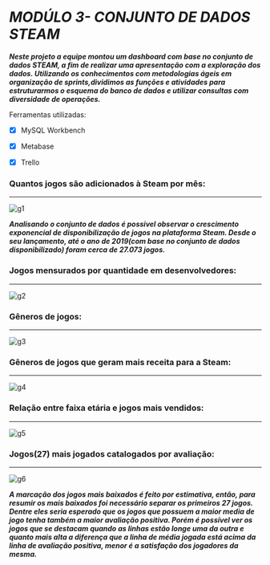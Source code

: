  # **_MODÚLO 3- CONJUNTO DE DADOS STEAM_**

 **_Neste projeto a equipe montou um dashboard com base no conjunto de dados STEAM, a fim de realizar uma apresentação com a exploração dos dados.
Utilizando os conhecimentos com metodologias ágeis em organização de sprints,dividimos as funções e atividades para  estruturarmos o esquema do banco de dados e utilizar consultas com diversidade de operações._**

Ferramentas utilizadas:
- [x] MySQL Workbench
- [x] Metabase
- [x] Trello


### Quantos jogos são adicionados à Steam por mês: 
<hr>

![g1](https://user-images.githubusercontent.com/56237420/139282811-6dbb10f6-7b61-40d4-8a95-324fdaff33f5.png)

**_Analisando o conjunto de dados é possivel observar o crescimento exponencial de disponibilização de jogos na plataforma Steam.
Desde o seu lançamento, até o ano de 2019(com base no conjunto de dados disponibilizado) foram cerca de 27.073 jogos._**

### Jogos mensurados por quantidade em desenvolvedores:
<hr>

![g2](https://user-images.githubusercontent.com/56237420/139282838-6ac9d145-2940-49e8-8d2c-4e4ac5a21e83.png)

### Gêneros de jogos:
<hr>

![g3](https://user-images.githubusercontent.com/56237420/139282871-a4d149b5-45b8-4ef8-9cf7-b9c66401bf16.png)

### Gêneros de jogos que geram mais receita para a Steam: 
<hr>

![g4](https://user-images.githubusercontent.com/56237420/139282887-6d54bc3a-8b4e-43cb-9f6e-b784f05b1ec2.png)

### Relação entre faixa etária e jogos mais vendidos:
<hr>

![g5](https://user-images.githubusercontent.com/56237420/139283583-dbc8d8f3-3cb6-4a5d-8d32-e04f20a82645.png)

### Jogos(27) mais jogados catalogados por avaliação:
<hr>

![g6](https://user-images.githubusercontent.com/56237420/139282909-e6898cad-d5b3-445c-81dc-2961fe2ebb34.png)

**_A marcação dos jogos mais baixados é feito por estimativa, então, para resumir os mais baixados foi necessário separar os primeiros 27 jogos. Dentre eles seria esperado que os jogos que possuem a maior media de jogo tenha também a maior avaliação positiva. Porém é possível ver os jogos que se destacam quando as linhas estão longe uma da outra e quanto mais alta a diferença que a linha de média jogada está acima da linha de avaliação positiva, menor é a satisfação dos jogadores da mesma._**
